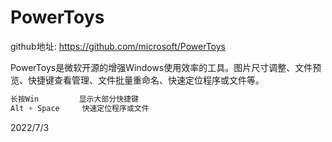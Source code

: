 # PowerToys

github地址: https://github.com/microsoft/PowerToys  

PowerToys是微软开源的增强Windows使用效率的工具。图片尺寸调整、文件预览、快捷键查看管理、文件批量重命名、快速定位程序或文件等。    
```r
长按Win         显示大部分快捷键
Alt + Space     快速定位程序或文件
```


2022/7/3  
